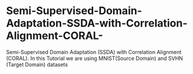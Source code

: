 # Semi-Supervised-Domain-Adaptation-SSDA-with-Correlation-Alignment-CORAL-
Semi-Supervised Domain Adaptation (SSDA) with Correlation Alignment (CORAL). In this Tutorial we are using  MNIST(Source Domain) and SVHN (Target Domain) datasets
